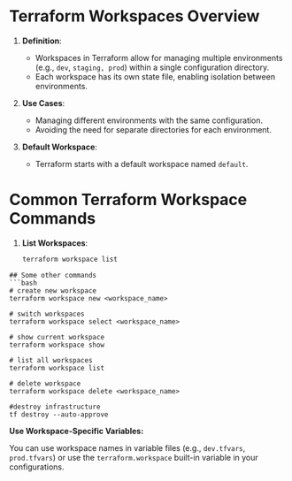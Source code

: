 # Terraform Workspaces Overview
1. **Definition**: 
   - Workspaces in Terraform allow for managing multiple environments (e.g., `dev`, `staging, prod`) within a single configuration directory.
   - Each workspace has its own state file, enabling isolation between environments.

2. **Use Cases**:
   - Managing different environments with the same configuration.
   - Avoiding the need for separate directories for each environment.

3. **Default Workspace**:
   - Terraform starts with a default workspace named `default`.

# Common Terraform Workspace Commands
1. **List Workspaces**:
   ```bash
   terraform workspace list
```
## Some other commands
```bash
# create new workspace
terraform workspace new <workspace_name>

# switch workspaces
terraform workspace select <workspace_name>

# show current workspace
terraform workspace show

# list all workspaces
terraform workspace list

# delete workspace
terraform workspace delete <workspace_name>

#destroy infrastructure
tf destroy --auto-approve
```
**Use Workspace-Specific Variables:**

You can use workspace names in variable files (e.g., `dev.tfvars`, `prod.tfvars`) or use the `terraform.workspace` built-in variable in your configurations.